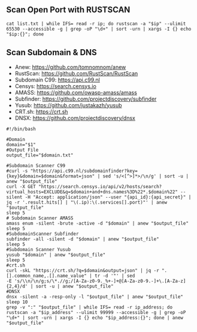 ## Scan Open Port with RUSTSCAN

```
cat list.txt | while IFS= read -r ip; do rustscan -a "$ip" --ulimit 65530 --accessible -g | grep -oP "\d+" | sort -urn | xargs -I {} echo "$ip:{}"; done
```
## Scan Subdomain & DNS
  - Anew: https://github.com/tomnomnom/anew
  - RustScan: https://github.com/RustScan/RustScan
  - Subdomain C99: https://api.c99.nl 
  - Censys: https://search.censys.io
  - AMASS: https://github.com/owasp-amass/amass
  - Subfinder: https://github.com/projectdiscovery/subfinder
  - Yusub: https://github.com/justakazh/yusub
  - CRT.sh: https://crt.sh
  - DNSX: https://github.com/projectdiscovery/dnsx

```
#!/bin/bash

#Domain
domain="$1"
#Output File
output_file="$domain.txt"

#Subdomain Scanner C99
#curl -s "https://api.c99.nl/subdomainfinder?key={key}&domain=$domain&format=json" | sed 's/<[^>]*>/\n/g' | sort -u | anew "$output_file"
curl -X GET "https://search.censys.io/api/v2/hosts/search?virtual_hosts=EXCLUDE&q=$domain+and+dns.names%3D%22*.$domain%22" --silent -H "Accept: application/json" --user "{api_id}:{api_secret}" | jq -r '.result.hits[] | "\(.ip):\(.services[].port)"' | anew "$output_file"
sleep 5
# Subdomain Scanner AMASS
amass enum -silent -brute -active -d "$domain" | anew "$output_file"
sleep 5
#SubdomainScanner Subfinder
subfinder -all -silent -d "$domain" | anew "$output_file"
sleep 5
#Subdomain Scanner Yusub
yusub "$domain" | anew "$output_file"
sleep 5
#crt.sh
curl -skL "https://crt.sh/?q=$domain&output=json" | jq -r ".[].common_name,.[].name_value" | tr -d '"' | sed
-E 's/\\n/\n/g;s/\*.//g;/[A-Za-z0-9._%+-]+@[A-Za-z0-9.-]+\.[A-Za-z]{2,4}/d' | sort -u | anew "$output_file"
#DNSX
dnsx -silent -a -resp-only -l "$output_file" | anew "$output_file"
sleep 10
grep -v ":" "$output_file" | while IFS= read -r ip_address; do rustscan -a "$ip_address" --ulimit 99999 --accessible -g | grep -oP "\d+" | sort -urn | xargs -I {} echo "$ip_address:{}"; done | anew "$output_file"
```

